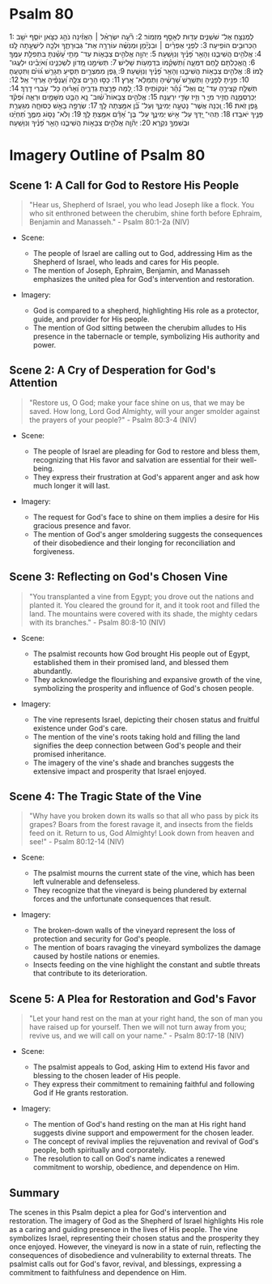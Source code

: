 # Psalm 80
1: לַמְנַצֵּ֥חַ אֶל־ שֹׁשַׁנִּ֑ים עֵד֖וּת לְאָסָ֣ף מִזְמֽוֹר׃
2: רֹ֘עֵ֤ה יִשְׂרָאֵ֨ל ׀ הַאֲזִ֗ינָה נֹהֵ֣ג כַּצֹּ֣אן יוֹסֵ֑ף יֹשֵׁ֖ב הַכְּרוּבִ֣ים הוֹפִֽיעָה׃
3: לִפְנֵ֤י אֶפְרַ֨יִם ׀ וּבִנְיָ֘מִ֤ן וּמְנַשֶּׁ֗ה עוֹרְרָ֥ה אֶת־ גְּבֽוּרָתֶ֑ךָ וּלְכָ֖ה לִישֻׁעָ֣תָה לָּֽנוּ׃
4: אֱלֹהִ֥ים הֲשִׁיבֵ֑נוּ וְהָאֵ֥ר פָּ֝נֶ֗יךָ וְנִוָּשֵֽׁעָה׃
5: יְהוָ֣ה אֱלֹהִ֣ים צְבָא֑וֹת עַד־ מָתַ֥י עָ֝שַׁ֗נְתָּ בִּתְפִלַּ֥ת עַמֶּֽךָ׃
6: הֶ֭אֱכַלְתָּם לֶ֣חֶם דִּמְעָ֑ה וַ֝תַּשְׁקֵ֗מוֹ בִּדְמָע֥וֹת שָׁלִֽישׁ׃
7: תְּשִׂימֵ֣נוּ מָ֭דוֹן לִשְׁכֵנֵ֑ינוּ וְ֝אֹיְבֵ֗ינוּ יִלְעֲגוּ־ לָֽמוֹ׃
8: אֱלֹהִ֣ים צְבָא֣וֹת הֲשִׁיבֵ֑נוּ וְהָאֵ֥ר פָּ֝נֶ֗יךָ וְנִוָּשֵֽׁעָה׃
9: גֶּ֭פֶן מִמִּצְרַ֣יִם תַּסִּ֑יעַ תְּגָרֵ֥שׁ גּ֝וֹיִ֗ם וַתִּטָּעֶֽהָ׃
10: פִּנִּ֥יתָ לְפָנֶ֑יהָ וַתַּשְׁרֵ֥שׁ שָׁ֝רָשֶׁ֗יהָ וַתְּמַלֵּא־ אָֽרֶץ׃
11: כָּסּ֣וּ הָרִ֣ים צִלָּ֑הּ וַ֝עֲנָפֶ֗יהָ אַֽרְזֵי־ אֵֽל׃
12: תְּשַׁלַּ֣ח קְצִירֶ֣הָ עַד־ יָ֑ם וְאֶל־ נָ֝הָ֗ר יֽוֹנְקוֹתֶֽיהָ׃
13: לָ֭מָּה פָּרַ֣צְתָּ גְדֵרֶ֑יהָ וְ֝אָר֗וּהָ כָּל־ עֹ֥בְרֵי דָֽרֶךְ׃
14: יְכַרְסְמֶ֣נָּֽה חֲזִ֣יר מִיָּ֑ ר וְזִ֖יז שָׂדַ֣י יִרְעֶֽנָּה׃
15: אֱלֹהִ֣ים צְבָאוֹת֮ שֽׁ֫וּב־ נָ֥א הַבֵּ֣ט מִשָּׁמַ֣יִם וּרְאֵ֑ה וּ֝פְקֹ֗ד גֶּ֣פֶן זֹֽאת׃
16: וְ֭כַנָּה אֲשֶׁר־ נָטְעָ֣ה יְמִינֶ֑ךָ וְעַל־ בֵּ֝֗ן אִמַּ֥צְתָּה לָּֽךְ׃
17: שְׂרֻפָ֣ה בָאֵ֣שׁ כְּסוּחָ֑ה מִגַּעֲרַ֖ת פָּנֶ֣יךָ יֹאבֵֽדוּ׃
18: תְּֽהִי־ יָ֭דְךָ עַל־ אִ֣ישׁ יְמִינֶ֑ךָ עַל־ בֶּן־ אָ֝דָ֗ם אִמַּ֥צְתָּ לָּֽךְ׃
19: וְלֹא־ נָס֥וֹג מִמֶּ֑ךָּ תְּ֝חַיֵּ֗נוּ וּבְשִׁמְךָ֥ נִקְרָֽא׃
20: יְה֘וָ֤ה אֱלֹהִ֣ים צְבָא֣וֹת הֲשִׁיבֵ֑נוּ הָאֵ֥ר פָּ֝נֶ֗יךָ וְנִוָּשֵֽׁעָה׃

# Imagery Outline of Psalm 80

## Scene 1: A Call for God to Restore His People

> "Hear us, Shepherd of Israel, you who lead Joseph like a flock. You who sit enthroned between the cherubim, shine forth before Ephraim, Benjamin and Manasseh." - Psalm 80:1-2a (NIV)

- Scene:
  - The people of Israel are calling out to God, addressing Him as the Shepherd of Israel, who leads and cares for His people.
  - The mention of Joseph, Ephraim, Benjamin, and Manasseh emphasizes the united plea for God's intervention and restoration.

- Imagery:
  - God is compared to a shepherd, highlighting His role as a protector, guide, and provider for His people.
  - The mention of God sitting between the cherubim alludes to His presence in the tabernacle or temple, symbolizing His authority and power.

## Scene 2: A Cry of Desperation for God's Attention

> "Restore us, O God; make your face shine on us, that we may be saved. How long, Lord God Almighty, will your anger smolder against the prayers of your people?" - Psalm 80:3-4 (NIV)

- Scene:
  - The people of Israel are pleading for God to restore and bless them, recognizing that His favor and salvation are essential for their well-being.
  - They express their frustration at God's apparent anger and ask how much longer it will last.
  
  <!--- "apparent anger?" I would say it was a fact, not an "apparent." Yes? --->

- Imagery:
  - The request for God's face to shine on them implies a desire for His gracious presence and favor.
  
  <!--- "implies?" Used 28x in this directory. I rather doubt that usage. --->
  
  - The mention of God's anger smoldering suggests the consequences of their disobedience and their longing for reconciliation and forgiveness.

## Scene 3: Reflecting on God's Chosen Vine

> "You transplanted a vine from Egypt; you drove out the nations and planted it. You cleared the ground for it, and it took root and filled the land. The mountains were covered with its shade, the mighty cedars with its branches." - Psalm 80:8-10 (NIV)

- Scene:
  - The psalmist recounts how God brought His people out of Egypt, established them in their promised land, and blessed them abundantly.
  - They acknowledge the flourishing and expansive growth of the vine, symbolizing the prosperity and influence of God's chosen people.

- Imagery:
  - The vine represents Israel, depicting their chosen status and fruitful existence under God's care.
  - The mention of the vine's roots taking hold and filling the land signifies the deep connection between God's people and their promised inheritance.
  - The imagery of the vine's shade and branches suggests the extensive impact and prosperity that Israel enjoyed.

## Scene 4: The Tragic State of the Vine

> "Why have you broken down its walls so that all who pass by pick its grapes? Boars from the forest ravage it, and insects from the fields feed on it. Return to us, God Almighty! Look down from heaven and see!" - Psalm 80:12-14 (NIV)

- Scene:
  - The psalmist mourns the current state of the vine, which has been left vulnerable and defenseless.
  - They recognize that the vineyard is being plundered by external forces and the unfortunate consequences that result.

- Imagery:
  - The broken-down walls of the vineyard represent the loss of protection and security for God's people.
  - The mention of boars ravaging the vineyard symbolizes the damage caused by hostile nations or enemies.
  - Insects feeding on the vine highlight the constant and subtle threats that contribute to its deterioration.

## Scene 5: A Plea for Restoration and God's Favor

> "Let your hand rest on the man at your right hand, the son of man you have raised up for yourself. Then we will not turn away from you; revive us, and we will call on your name." - Psalm 80:17-18 (NIV)

<!--- Why omit verses 15-16 and 19? Is there a pattern of omission that you can scan for? It doesn't have to be complete but as a casual reader I would wonder about it. --->

- Scene:
  - The psalmist appeals to God, asking Him to extend His favor and blessing to the chosen leader of His people.
  - They express their commitment to remaining faithful and following God if He grants restoration.

- Imagery:
  - The mention of God's hand resting on the man at His right hand suggests divine support and empowerment for the chosen leader.
  - The concept of revival implies the rejuvenation and revival of God's people, both spiritually and corporately.
  - The resolution to call on God's name indicates a renewed commitment to worship, obedience, and dependence on Him.

## Summary

The scenes in this Psalm depict a plea for God's intervention and restoration. The imagery of God as the Shepherd of Israel highlights His role as a caring and guiding presence in the lives of His people. The vine symbolizes Israel, representing their chosen status and the prosperity they once enjoyed. However, the vineyard is now in a state of ruin, reflecting the consequences of disobedience and vulnerability to external threats. The psalmist calls out for God's favor, revival, and blessings, expressing a commitment to faithfulness and dependence on Him.
